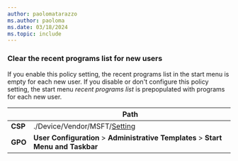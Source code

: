 ```yaml
---
author: paolomatarazzo
ms.author: paoloma
ms.date: 03/18/2024
ms.topic: include
---
```


### Clear the recent programs list for new users

If you enable this policy setting, the recent programs list in the start menu is empty for each new user. If you disable or don't configure this policy setting, the start menu *recent programs list* is prepopulated with programs for each new user.

|  | Path |
|--|--|
| **CSP** | ./Device/Vendor/MSFT/[Setting]() |
| **GPO** | **User Configuration** > **Administrative Templates** > **Start Menu and Taskbar** |
